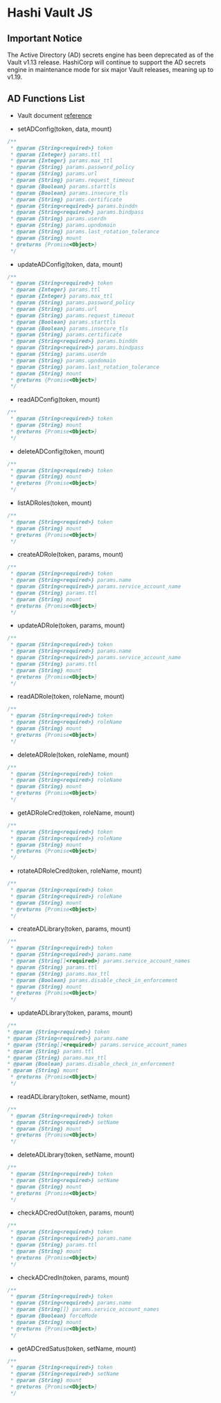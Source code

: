 # Hashi Vault JS

## Important Notice

The Active Directory (AD) secrets engine has been deprecated as of the Vault v1.13 release. HashiCorp will continue to support the AD secrets engine in maintenance mode for six major Vault releases, meaning up to v1.19.

## AD Functions List

* Vault document [reference](https://www.vaultproject.io/api-docs/secret/ad)

* setADConfig(token, data, mount)

```javascript
/**
 * @param {String<required>} token
 * @param {Integer} params.ttl
 * @param {Integer} params.max_ttl
 * @param {String} params.password_policy
 * @param {String} params.url
 * @param {String} params.request_timeout
 * @param {Boolean} params.starttls
 * @param {Boolean} params.insecure_tls
 * @param {String} params.certificate
 * @param {String<required>} params.binddn
 * @param {String<required>} params.bindpass
 * @param {String} params.userdn
 * @param {String} params.upndomain
 * @param {String} params.last_rotation_tolerance
 * @param {String} mount
 * @returns {Promise<Object>}
 */
```

* updateADConfig(token, data, mount)

```javascript
/**
 * @param {String<required>} token
 * @param {Integer} params.ttl
 * @param {Integer} params.max_ttl
 * @param {String} params.password_policy
 * @param {String} params.url
 * @param {String} params.request_timeout
 * @param {Boolean} params.starttls
 * @param {Boolean} params.insecure_tls
 * @param {String} params.certificate
 * @param {String<required>} params.binddn
 * @param {String<required>} params.bindpass
 * @param {String} params.userdn
 * @param {String} params.upndomain
 * @param {String} params.last_rotation_tolerance
 * @param {String} mount
 * @returns {Promise<Object>}
 */
```

* readADConfig(token, mount)

```javascript
/**
 * @param {String<required>} token
 * @param {String} mount
 * @returns {Promise<Object>}
 */
```

* deleteADConfig(token, mount)

```javascript
/**
 * @param {String<required>} token
 * @param {String} mount
 * @returns {Promise<Object>}
 */
```

* listADRoles(token, mount)

```javascript
/**
 * @param {String<required>} token
 * @param {String} mount
 * @returns {Promise<Object>}
 */
```

* createADRole(token, params, mount)

```javascript
/**
 * @param {String<required>} token
 * @param {String<required>} params.name
 * @param {String<required>} params.service_account_name
 * @param {String} params.ttl
 * @param {String} mount
 * @returns {Promise<Object>}
 */
```

* updateADRole(token, params, mount)

```javascript
/**
 * @param {String<required>} token
 * @param {String<required>} params.name
 * @param {String<required>} params.service_account_name
 * @param {String} params.ttl
 * @param {String} mount
 * @returns {Promise<Object>}
 */
```

* readADRole(token, roleName, mount)

```javascript
/**
 * @param {String<required>} token
 * @param {String<required>} roleName
 * @param {String} mount
 * @returns {Promise<Object>}
 */
```

* deleteADRole(token, roleName, mount)

```javascript
/**
 * @param {String<required>} token
 * @param {String<required>} roleName
 * @param {String} mount
 * @returns {Promise<Object>}
 */
```

* getADRoleCred(token, roleName, mount)

```javascript
/**
 * @param {String<required>} token
 * @param {String<required>} roleName
 * @param {String} mount
 * @returns {Promise<Object>}
 */
```

* rotateADRoleCred(token, roleName, mount)

```javascript
/**
 * @param {String<required>} token
 * @param {String<required>} roleName
 * @param {String} mount
 * @returns {Promise<Object>}
 */
```

* createADLibrary(token, params, mount)

```javascript
/**
 * @param {String<required>} token
 * @param {String<required>} params.name
 * @param {String[]<required>} params.service_account_names
 * @param {String} params.ttl
 * @param {String} params.max_ttl
 * @param {Boolean} params.disable_check_in_enforcement
 * @param {String} mount
 * @returns {Promise<Object>}
 */
```

* updateADLibrary(token, params, mount)

```javascript
/**
* @param {String<required>} token
* @param {String<required>} params.name
* @param {String[]<required>} params.service_account_names
* @param {String} params.ttl
* @param {String} params.max_ttl
* @param {Boolean} params.disable_check_in_enforcement
* @param {String} mount
 * @returns {Promise<Object>}
 */
```

* readADLibrary(token, setName, mount)

```javascript
/**
 * @param {String<required>} token
 * @param {String<required>} setName
 * @param {String} mount
 * @returns {Promise<Object>}
 */
```

* deleteADLibrary(token, setName, mount)

```javascript
/**
 * @param {String<required>} token
 * @param {String<required>} setName
 * @param {String} mount
 * @returns {Promise<Object>}
 */
```

* checkADCredOut(token, params, mount)

```javascript
/**
 * @param {String<required>} token
 * @param {String<required>} params.name
 * @param {String} params.ttl
 * @param {String} mount
 * @returns {Promise<Object>}
 */
```

* checkADCredIn(token, params, mount)

```javascript
/**
 * @param {String<required>} token
 * @param {String<required>} params.name
 * @param {String[]} params.service_account_names
 * @param {Boolean} forceMode
 * @param {String} mount
 * @returns {Promise<Object>}
 */
```

* getADCredSatus(token, setName, mount)

```javascript
/**
 * @param {String<required>} token
 * @param {String<required>} setName
 * @param {String} mount
 * @returns {Promise<Object>}
 */
```
